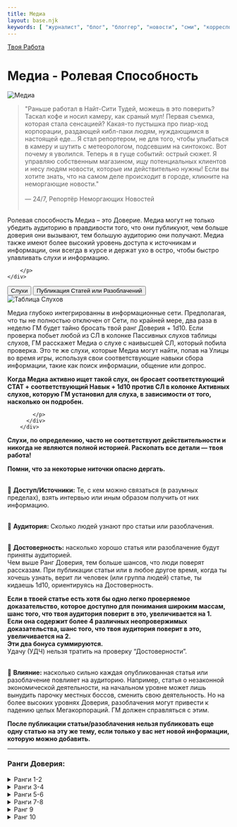 ```yaml
---
title: Медиа
layout: base.njk
keywords: [ "журналист", "блог", "блоггер", "новости", "сми", "корреспондент" ]
---
```

<a href="{{ '/job/' | url }}" class="return-link">Твоя Работа</a>
# Медиа - Ролевая Способность

<div class="image-container image-left">
    <img src="{{ '/images/content/job/media/media-art.png' | url }}" alt="Медиа">
    <div class="text">
        <p>

>"Раньше работал в Найт-Сити Тудей, можешь в это поверить? Таскал кофе и носил камеру,
как сраный мул! Первая съемка, которая стала сенсацией? Какая-то пустышка про
пиар-ход корпорации, раздающей кибл-паки людям, нуждающимся в настоящей еде... Я
стал репортером, не для того, чтобы улыбаться в камеру и шутить с метеорологом,
подсевшим на синтококс. Вот почему я уволился. Теперь я в гуще событий: острый сюжет.
Я управляю собственным магазином, ищу потенциальных клиентов и несу людям
новости, которые им действительно нужны! Если вы хотите знать, что на самом деле
происходит в городе, кликните на неморгающие новости."<br><br>
> — 24/7, Репортёр Неморгающих Новостей<br><br>

Ролевая способность Медиа – это Доверие. Медиа могут не только убедить аудиторию в правдивости того, что они публикуют,
чем больше доверия они вызывают, тем большую аудиторию они получают.
Медиа также имеют более высокий уровень доступа к источникам и информации, они
всегда в курсе и держат ухо в остро, чтобы быстро улавливать слухи и информацию.

        </p>
    </div>

</div>

<div class="tab-buttons">
  <button class="tab-button active" data-tab="skill1">Слухи</button>
  <button class="tab-button" data-tab="skill2">Публикация Статей или Разоблачений</button>
</div>

<div class="tab-content active" id="skill1">
        <div class="image-container image-left">
          <img src="{{ '/images/content/job/media/media-table.png' | url }}" alt="Таблица Слухов">
          <div class="text">
            <p>
                
Медиа глубоко интегрированны в информационные сети. Предполагая, что ты не полностью отключен от Сети, по крайней мере,
два раза в неделю ГМ будет тайно бросать твой ранг Доверия + 1d10.
Если проверка побьет любой из СЛ в колонке Пассивных слухов таблицы слухов, ГМ расскажет Медиа о слухе с наивысшей СЛ,
который побила проверка. Это те же слухи, которые Медиа могут найти, попав на Улицы во время игры,
используя свои соответствующие навыки сбора информации, такие как поиск информации, общение
или допрос.<br>

**Когда Медиа активно ищет такой слух, он бросает соответствующий СТАТ + соответствующий Навык + 1d10
против СЛ в колонке Активных слухов, которую ГМ установил для слуха, в зависимости от того, насколько он подробен.**

            </p>
          </div>
        </div>

**Слухи, по определению, часто не соответствуют действительности и никогда не являются полной историей.
Раскопать все детали — твоя работа!**<br>

**Помни, что за некоторые ниточки опасно дергать.**

</div>

<div class="tab-content" id="skill2">

<br>🔴 **Доступ/Источники:** Те, с кем можно связаться (в разумных пределах), взять интервью или иным образом получить от них информацию.<br><br>

🔴 **Аудитория:** Сколько людей узнают про статьи или разоблачения.<br><br>

🔴 **Достоверность:** насколько хорошо статья или разоблачение будут приняты аудиторией.<br>
Чем выше Ранг Доверия, тем больше шансов, что люди поверят рассказам.
При публикации статьи или в любое другое время, когда ты хочешь узнать, верит ли человек
(или группа людей) статье, ты кидаешь 1d10, ориентируясь на Достоверность.<br>

**Если в твоей статье есть хотя бы одно легко проверяемое доказательство, которое доступно для понимания широким массам,
шанс того, что твоя аудитория поверит в это, увеличивается на 1.<br>
Если она содержит более 4 различных неопровержимых доказательства, шанс того, что твоя аудитория поверит в это, увеличивается на 2.<br>
Эти два бонуса суммируются.**<br>
Удачу (УДЧ) нельзя тратить на проверку “Достоверности”.<br><br>

🔴 **Влияние:** насколько сильно каждая опубликованная статья или разоблачение повлияет на аудиторию. Например,
статья о незаконной экономической деятельности, на начальном уровне может лишь вынудить парочку местных
боссов, сменить свою деятельность. Но на более высоких уровнях Доверия, разоблачения могут привести к
падению целых Мегакорпораций. ГМ должен справляться с этим.<br>

**После публикации статьи/разоблачения нельзя публиковать еще одну статью на эту же тему,
если только у вас нет новой информации, которую можно добавить.**

---

### Ранги Доверия:

<details class="sidebar-group" close>
    <summary>Ранги 1-2</summary>

🔴 **Доступ / Источники:** Местный босс, главарь банды, лидер местного квартала.<br><br>

🔴 **Аудитория:** Ближайшие соседи.<br><br>

🔴 **Достоверность:** Вероятность 2 к 10, что аудитория купится на это.<br><br>

🔴 **Влияние:** В результате статьи/разоблачения происходят небольшие, постепенные изменения. Мелкие хулиганы напуганы и могут слегка изменить свои действия.

</details>

<details class="sidebar-group" close>
    <summary>Ранги 3-4</summary>

🔴 **Доступ / Источники:** Босс городской банды, мелкий политик, управляющий менеджер Корпорации, хорошо
известный человек в местных окрестностях.<br><br>

🔴 **Аудитория:** Ты известен, как автор статей в местных Скримлистах или в ДатаПуле.<br><br>

🔴 **Достоверность:** Вероятность 3 к 10, что аудитория купится на это.<br><br>

🔴 **Влияние:** В результате статьи/разоблачения происходит конкретный эффект. Местные мелкие хулиганы арестованы или лишены власти, правосудие восторжествовало.

</details>

<details class="sidebar-group" close>
    <summary>Ранги 5-6</summary>

🔴 **Доступ / Источники:** Ключевая фигура в городе, городской чиновник, местная знаменитость.<br><br>

🔴 **Аудитория:** Твои статьи расходятся по всему городу. У тебя есть рубрики в местных Скримлистах или на ТВ.<br><br>

🔴 **Достоверность:** Вероятность 4 к 10, что аудитория купится на это.<br><br>

🔴 **Влияние:** В результате статьи/разоблачения меняется ситуация в городе. Негодяи более высокого уровня могут быть посажены в тюрьму или лишены власти. Возможно, даже будут приняты местные законы.

</details>

<details class="sidebar-group" close>
    <summary>Ранги 7-8</summary>

🔴 **Доступ / Источники:** Президент местной Корпорации, мэр или городской управляющий, городская знаменитость.<br><br>

🔴 **Аудитория:** Твои статьи расходятся по всему штату. Ты сам по себе уже, в каком то роде, знаменитость.<br><br>

🔴 **Достоверность:** Вероятность 5 к 10, что аудитория купится на это.<br><br>

🔴 **Влияние:** В результате статьи/разоблачения может поменяться ситуация в нескольких городах.
Корпорации среднего уровня или “невысокое” правительство могут быть лишены власти.
Возможно, даже будут приняты законы, в нескольких городах.

</details>

<details class="sidebar-group" close>
    <summary>Ранг 9</summary>

🔴 **Доступ / Источники:** Глава регионального подразделения Корпорации, государственный политик, известная знаменитость.<br><br>

🔴 **Аудитория:** Ты многим известен по всей стране, но не всем. Если тебя кто-то увидит, скорей всего об этом расскажут в местных новостях.<br><br>

🔴 **Достоверность:** Вероятность 6 к 10, что аудитория купится на это.<br><br>

🔴 **Влияние:** В результате статьи/разоблачения может поменяться ситуация по всей стране.
Можно свергнуть большие корпорации или местное правительство. Возможно, даже будут приняты законы, по всей стране.

</details>

<details class="sidebar-group" close>
    <summary>Ранг 10</summary>

🔴 **Доступ / Источники:** Крупный мировой лидер, глава крупной Корпорации, всемирно известная знаменитость.<br><br>

🔴 **Аудитория:** Ты известен на весь мир. Люди просят у тебя автограф, а высокопоставленные лица используют тебя для слива важной информации.<br><br>

🔴 **Достоверность:** Вероятность 7 к 10, что аудитория купится на это.<br><br>

🔴 **Влияние:** В результате статьи/разоблачения может поменяется ситуация во всём мире.
Мегакорпорации и могущественные правительства могут рухнуть или быть свергнуты.
Могут быть установлены международные законы. Изменения могут затронуть миллионы людей.

</details>

</div>